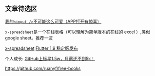 ## 文章待选区

[我的`<input />`不可能这么可爱（APP打开有惊喜）](https://juejin.im/post/5d6d4e196fb9a06aed713cef)

`x-spreadsheet`是一个在线表格（可以理解为简单版本的在线的 excel ）,类似 google sheet。推荐一波

[x-spreadsheet](https://github.com/myliang/x-spreadsheet)
[Flutter 1.9 稳定版发布](https://www.oschina.net/news/109776/flutter-1-9-released)

个人成长:
[GitHub上标星1.5w，月薪还不到5k！](https://mp.weixin.qq.com/s/qx_QvPij-X0k-qL6gvYp7w)

https://github.com/ruanyf/free-books
